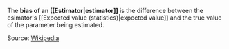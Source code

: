 The **bias of an [[Estimator|estimator]]** is the difference between the esimator's [[Expected value (statistics)|expected value]] and the true value of the parameter being estimated.

Source: [Wikipedia](https://en.wikipedia.org/wiki/Bias_of_an_estimator)